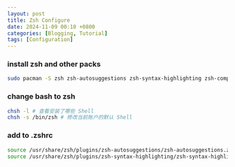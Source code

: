 ```yaml
---
layout: post
title: Zsh Configure
date: 2024-11-09 00:10 +0800
categories: [Blogging, Tutorial]
tags: [Configuration]
---
```


### install zsh and other packs
```bash
sudo pacman -S zsh zsh-autosuggestions zsh-syntax-highlighting zsh-completions
```

### change bash to zsh
```bash
chsh -l # 查看安装了哪些 Shell
chsh -s /bin/zsh # 修改当前账户的默认 Shell
```

### add to .zshrc
```bash
source /usr/share/zsh/plugins/zsh-autosuggestions/zsh-autosuggestions.zsh
source /usr/share/zsh/plugins/zsh-syntax-highlighting/zsh-syntax-highlighting.zsh
```
